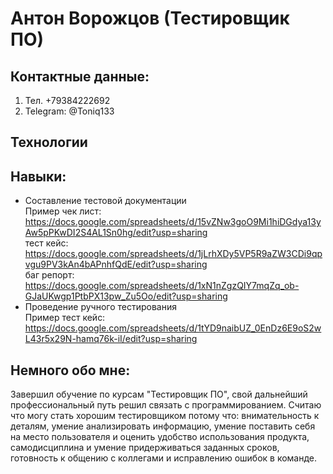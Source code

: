 # Антон Ворожцов (Тестировщик ПО)

## Контактные данные: 
1. Тел. +79384222692
2. Telegram: @Toniq133
## Технологии 


## Навыки:
+ Составление тестовой документации <br> Пример чек лист:  https://docs.google.com/spreadsheets/d/15vZNw3goO9Mi1hiDGdya13yAw5pPKwDI2S4AL1Sn0hg/edit?usp=sharing <br>
  тест кейс: https://docs.google.com/spreadsheets/d/1jLrhXDy5VP5R9aZW3CDi9qpvgu9PV3kAn4bAPnhfQdE/edit?usp=sharing <br>
  баг репорт:  https://docs.google.com/spreadsheets/d/1xN1nZgzQIY7mqZq_ob-GJaUKwgp1PtbPX13pw_Zu5Oo/edit?usp=sharing <br>
+ Проведение ручного тестирования <br> Пример тест кейс: https://docs.google.com/spreadsheets/d/1tYD9naibUZ_0EnDz6E9oS2wL43r5x29N-hamq76k-iI/edit?usp=sharing <br>
  
## Немного обо мне: 
Завершил обучение по курсам "Тестировщик ПО", свой дальнейший профессиональный путь решил связать с программированием. Считаю что могу стать хорошим тестировщиком потому что: внимательность к деталям, умение анализировать информацию, умение поставить себя на место пользователя и оценить удобство использования продукта, самодисциплина и умение придерживаться заданных сроков, готовность к общению с коллегами и исправлению ошибок в команде.


